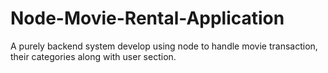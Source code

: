 # Node-Movie-Rental-Application
A purely backend system develop using node to handle movie transaction, their categories along with user section.
